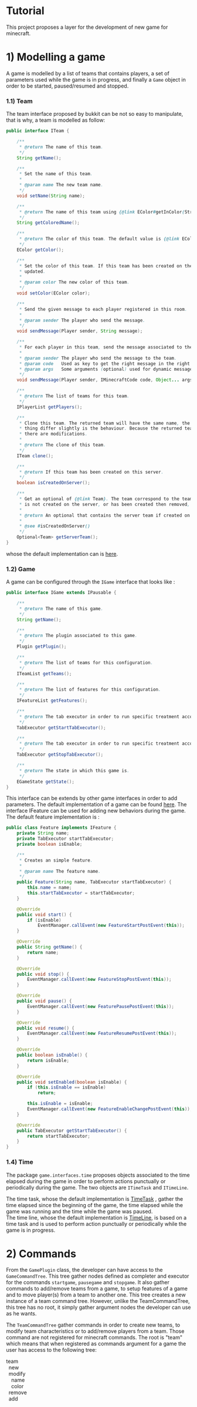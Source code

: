 # Tutorial

This project proposes a layer for the development of new game for minecraft.

# 1) Modelling a game

A game is modelled by a list of teams that contains players, a set of parameters used while the game is in progress, and finally a <code>Game</code> object in order to be started, paused/resumed and stopped.

### 1.1) Team

The team interface proposed by bukkit can be not so easy to manipulate, that is why, a team is modelled as follow:

```java
public interface ITeam {

	/**
	 * @return The name of this team.
	 */
	String getName();

	/**
	 * Set the name of this team.
	 * 
	 * @param name The new team name.
	 */
	void setName(String name);

	/**
	 * @return The name of this team using {@link EColor#getInColor(String)} with parameters String equals {@link #getName()}.
	 */
	String getColoredName();

	/**
	 * @return The color of this team. The default value is {@link EColor#RESET}.
	 */
	EColor getColor();

	/**
	 * Set the color of this team. If this team has been created on the server and is not a clone, then the "server team" is also
	 * updated.
	 * 
	 * @param color The new color of this team.
	 */
	void setColor(EColor color);

	/**
	 * Send the given message to each player registered in this room.
	 * 
	 * @param sender The player who send the message.
	 */
	void sendMessage(Player sender, String message);

	/**
	 * For each player in this team, send the message associated to the given code.
	 * 
	 * @param sender The player who send the message to the team.
	 * @param code   Used as key to get the right message in the right dictionary.
	 * @param args   Some arguments (optional) used for dynamic messages.
	 */
	void sendMessage(Player sender, IMinecraftCode code, Object... args);

	/**
	 * @return The list of teams for this team.
	 */
	IPlayerList getPlayers();

	/**
	 * Clone this team. The returned team will have the same name, the same color and the same players than the original team. One
	 * thing differ slightly is the behaviour. Because the returned team is a clone, the associated server team is not updated if
	 * there are modifications.
	 * 
	 * @return The clone of this team.
	 */
	ITeam clone();

	/**
	 * @return If this team has been created on this server.
	 */
	boolean isCreatedOnServer();

	/**
	 * Get an optional of {@link Team}. The team correspond to the team on the server associated to this {@link ITeam}. If this team
	 * is not created on the server, or has been created then removed, the optional is empty.
	 * 
	 * @return An optional that contains the server team if created on server, an empty optional otherwise.
	 * 
	 * @see #isCreatedOnServer()
	 */
	Optional<Team> getServerTeam();
}
```
whose the default implementation can is [here](https://github.com/Pierre-Emmanuel41/minecraft-game/blob/master/src/main/java/fr/pederobien/minecraft/game/impl/Team.java).

### 1.2) Game

A game can be configured through the <code>IGame</code> interface that looks like :

```java
public interface IGame extends IPausable {

	/**
	 * @return The name of this game.
	 */
	String getName();

	/**
	 * @return The plugin associated to this game.
	 */
	Plugin getPlugin();

	/**
	 * @return The list of teams for this configuration.
	 */
	ITeamList getTeams();

	/**
	 * @return The list of features for this configuration.
	 */
	IFeatureList getFeatures();

	/**
	 * @return The tab executor in order to run specific treatment according to argument line before starting the game.
	 */
	TabExecutor getStartTabExecutor();

	/**
	 * @return The tab executor in order to run specific treatment according to argument line before stopping the game.
	 */
	TabExecutor getStopTabExecutor();

	/**
	 * @return The state in which this game is.
	 */
	EGameState getState();
}
```

This interface can be extends by other game interfaces in order to add parameters. The default implementation of a game can be found [here](https://github.com/Pierre-Emmanuel41/minecraft-game/blob/master/src/main/java/fr/pederobien/minecraft/game/impl/Game.java). The interface IFeature can be used for adding new behaviors during the game. The default feature implementation is :

```java
public class Feature implements IFeature {
	private String name;
	private TabExecutor startTabExecutor;
	private boolean isEnable;

	/**
	 * Creates an simple feature.
	 * 
	 * @param name The feature name.
	 */
	public Feature(String name, TabExecutor startTabExecutor) {
		this.name = name;
		this.startTabExecutor = startTabExecutor;
	}

	@Override
	public void start() {
		if (isEnable)
			EventManager.callEvent(new FeatureStartPostEvent(this));
	}

	@Override
	public String getName() {
		return name;
	}

	@Override
	public void stop() {
		EventManager.callEvent(new FeatureStopPostEvent(this));
	}

	@Override
	public void pause() {
		EventManager.callEvent(new FeaturePausePostEvent(this));
	}

	@Override
	public void resume() {
		EventManager.callEvent(new FeatureResumePostEvent(this));
	}

	@Override
	public boolean isEnable() {
		return isEnable;
	}

	@Override
	public void setEnabled(boolean isEnable) {
		if (this.isEnable == isEnable)
			return;

		this.isEnable = isEnable;
		EventManager.callEvent(new FeatureEnableChangePostEvent(this));
	}

	@Override
	public TabExecutor getStartTabExecutor() {
		return startTabExecutor;
	}
}
```

### 1.4) Time

The package <code>game.interfaces.time</code> proposes objects associated to the time elapsed during the game in order to perform actions punctually or periodically during the game. The two objects are <code>ITimeTask</code> and <code>ITimeLine</code>.  

The time task, whose the default implementation is [TimeTask](https://github.com/Pierre-Emmanuel41/minecraft-game/blob/master/src/main/java/fr/pederobien/minecraft/game/impl/time/TimeTask.java) , gather the time elapsed since the beginning of the game, the time elapsed while the game was running and the time while the game was paused.  
The time line, whose the default implementation is [TimeLine](https://github.com/Pierre-Emmanuel41/minecraft-game/blob/master/src/main/java/fr/pederobien/minecraft/game/impl/time/TimeLine.java), is based on a time task and is used to perform action punctually or periodically while the game is in progress.

# 2) Commands

From the <code>GamePlugin</code> class, the developer can have access to the <code>GameCommandTree</code>. This tree gather nodes defined as completer and executor for the commands <code>startgame</code>, <code>pausegame</code> and <code>stopgame</code>. It also gather commands to add/remove teams from a game, to setup features of a game and to move player(s) from a team to another one. This tree creates a new instance of a team command tree. However, unlike the TeamCommandTree, this tree has no root, it simply gather argument nodes the developer can use as he wants.

The <code>TeamCommandTree</code> gather commands in order to create new teams, to modify team characteristics or to add/remove players from a team. Those command are not registered for minecraft commands. The root is "team" which means that when registered as commands argument for a game the user has access to the following tree:

team  
&ensp;new  
&ensp;modify  
&ensp;&ensp;name  
&ensp;&ensp;color  
&ensp;remove  
&ensp;add  